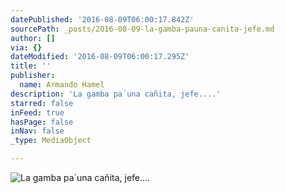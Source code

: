 ```yaml
---
datePublished: '2016-08-09T06:00:17.842Z'
sourcePath: _posts/2016-08-09-la-gamba-pauna-canita-jefe.md
author: []
via: {}
dateModified: '2016-08-09T06:00:17.295Z'
title: ''
publisher:
  name: Armando Hamel
description: 'La gamba pa´una cañita, jefe....'
starred: false
inFeed: true
hasPage: false
inNav: false
_type: MediaObject

---
```

![La gamba pa´una cañita, jefe....](https://the-grid-user-content.s3-us-west-2.amazonaws.com/73c6c239-5be8-47a4-a3ac-24b8fbeac0b6.jpg)